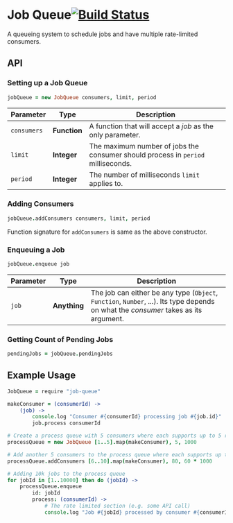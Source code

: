 # Job Queue[![Build Status](https://travis-ci.org/GotEmB/job-queue.svg?branch=master)](https://travis-ci.org/GotEmB/job-queue)

A queueing system to schedule jobs and have multiple rate-limited consumers.

## API

### Setting up a Job Queue

```coffeescript
jobQueue = new JobQueue consumers, limit, period
```

|Parameter|Type|Description|
|---|---|---|
|`consumers`|**Function**|A function that will accept a *job* as the only parameter.|
|`limit`|**Integer**|The maximum number of jobs the consumer should process in `period` milliseconds.|
|`period`|**Integer**|The number of milliseconds `limit` applies to.|

### Adding Consumers

```coffeescript
jobQueue.addConsumers consumers, limit, period
```
Function signature for `addConsumers` is same as the above constructor.

### Enqueuing a Job

```coffeescript
jobQueue.enqueue job
```

|Parameter|Type|Description|
|---|---|---|
|`job`|**Anything**| The job can either be any type (`Object`, `Function`, `Number`, ...). Its type depends on what the *consumer* takes as its argument.|

### Getting Count of Pending Jobs

```coffeescript
pendingJobs = jobQueue.pendingJobs
```

## Example Usage

```coffeescript
JobQueue = require "job-queue"

makeConsumer = (consumerId) ->
	(job) ->
		console.log "Consumer #{consumerId} processing job #{job.id}"
		job.process consumerId

# Create a process queue with 5 consumers where each supports up to 5 requests per second
processQueue = new JobQueue [1..5].map(makeConsumer), 5, 1000

# Add another 5 consumers to the process queue where each supports up to 80 jobs per minute
processQueue.addConsumers [6..10].map(makeConsumer), 80, 60 * 1000

# Adding 10k jobs to the process queue
for jobId in [1..10000] then do (jobId) ->
	processQueue.enqueue
		id: jobId
		process: (consumerId) ->
			# The rate limited section (e.g. some API call)
			console.log "Job #{jobId} processed by consumer #{consumerId}"
```
